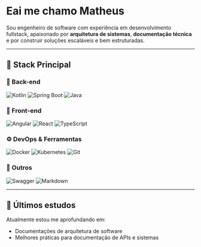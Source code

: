 # Eai me chamo Matheus

Sou engenheiro de software com experiência em desenvolvimento fullstack, apaixonado por **arquitetura de sistemas**, **documentação técnica** e por construir soluções escaláveis e bem estruturadas.

---

## 🚀 Stack Principal


### 🧩 Back-end
![Kotlin](https://img.shields.io/badge/Kotlin-7F52FF?style=for-the-badge&logo=kotlin&logoColor=white)
![Spring Boot](https://img.shields.io/badge/Spring_Boot-6DB33F?style=for-the-badge&logo=spring-boot&logoColor=white)
![Java](https://img.shields.io/badge/Java-ED8B00?style=for-the-badge&logo=openjdk&logoColor=white)

### 🎨 Front-end
![Angular](https://img.shields.io/badge/Angular-DD0031?style=for-the-badge&logo=angular&logoColor=white)
![React](https://img.shields.io/badge/React-20232A?style=for-the-badge&logo=react&logoColor=61DAFB)
![TypeScript](https://img.shields.io/badge/TypeScript-3178C6?style=for-the-badge&logo=typescript&logoColor=white)

### ⚙️ DevOps & Ferramentas
![Docker](https://img.shields.io/badge/Docker-2496ED?style=for-the-badge&logo=docker&logoColor=white)
![Kubernetes](https://img.shields.io/badge/Kubernetes-326CE5?style=for-the-badge&logo=kubernetes&logoColor=white)
![Git](https://img.shields.io/badge/Git-F05032?style=for-the-badge&logo=git&logoColor=white)

### 📄 Outros
![Swagger](https://img.shields.io/badge/Swagger-85EA2D?style=for-the-badge&logo=swagger&logoColor=black)
![Markdown](https://img.shields.io/badge/Markdown-000000?style=for-the-badge&logo=markdown&logoColor=white)


---

## 📘 Últimos estudos

Atualmente estou me aprofundando em:
- Documentações de arquitetura de software
- Melhores práticas para documentação de APIs e sistemas
